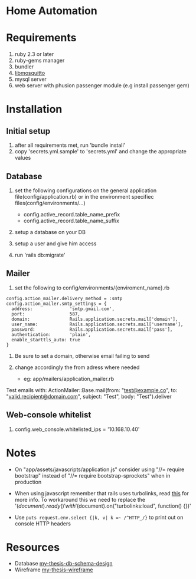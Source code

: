 # Home Automation

# Requirements

1. ruby 2.3 or later
1. ruby-gems manager
1. bundler
1. [libmosquitto](https://github.com/xively/mosquitto)
1. mysql server
1. web server with phusion passenger module (e.g install passenger gem)

# Installation

## Initial setup

1. after all requirements met, run 'bundle install'
1. copy 'secrets.yml.sample' to 'secrets.yml' and change the appropriate values

## Database

1. set the following configurations on the general application file(config/application.rb) or in the environment specifiec files(config/environments/...)

	+ config.active_record.table_name_prefix
	+ config.active_record.table_name_suffix

1. setup a database on your DB
1. setup a user and give him access
1. run 'rails db:migrate'

## Mailer

1. set the following to config/environments/{enviroment_name}.rb

```
config.action_mailer.delivery_method = :smtp
config.action_mailer.smtp_settings = {
  address:              'smtp.gmail.com',
  port:                 587,
  domain:               Rails.application.secrets.mail['domain'],
  user_name:            Rails.application.secrets.mail['username'],
  password:             Rails.application.secrets.mail['pass'],
  authentication:       'plain',
  enable_starttls_auto: true
}
```
1. Be sure to set a domain, otherwise email failing to send

1. change accordingly the from adress where needed
	+ eg: app/mailers/application_mailer.rb

Test emails with:
ActionMailer::Base.mail(from: "test@example.co", to: "valid.recipient@domain.com", subject: "Test", body: "Test").deliver

## Web-console whitelist

1. config.web_console.whitelisted_ips = '10.168.10.40'

# Notes

+ On "app/assets/javascripts/application.js" consider using "//= require bootstrap" instead of "//= require bootstrap-sprockets" when in production

+ When using javascript remember that rails uses turbolinks,
read [this](http://guides.rubyonrails.org/working_with_javascript_in_rails.html#page-change-events)
for more info. To workaround this we need to replace the '$(document).ready()' 
with '$(document).on("turbolinks:load", function() {})'
+ Use `puts request.env.select {|k, v| k =~ /^HTTP_/}` to print out on console HTTP headers

# Resources

+ Database [my-thesis-db-schema-design](https://dbdesigner.net/designer/schema/54771)
+ Wireframe [my-thesis-wireframe](https://app.mockflow.com/index.jsp?editor=on&publicid=Da8f54e4c4cd2adeb757a8f5723ca6d64&projectid=D09b31f58b04a901571e0d79f7f8e17c0&perm=Owner&template=)

